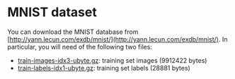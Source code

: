 # MNIST dataset
You can download the MNIST database from [http://yann.lecun.com/exdb/mnist/](http://yann.lecun.com/exdb/mnist/).
In particular, you will need of the following two files:
- [train-images-idx3-ubyte.gz](http://yann.lecun.com/exdb/mnist/train-images-idx3-ubyte.gz):  training set images (9912422 bytes) 
- [train-labels-idx1-ubyte.gz](http://yann.lecun.com/exdb/mnist/train-labels-idx1-ubyte.gz):  training set labels (28881 bytes) 